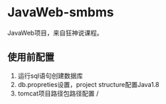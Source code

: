 # JavaWeb-smbms

JavaWeb项目，来自狂神说课程。

## 使用前配置

1. 运行sql语句创建数据库
2. db.propreties设置，project structure配置Java1.8
3. tomcat项目路径包路径配置 /
